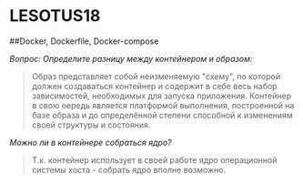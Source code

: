 # LESOTUS18

##Docker, Dockerfile, Docker-compose

_Вопрос: Определите разницу между контейнером и образом:_
> Образ представляет собой неизменяемую "схему", по которой должен создаваться контейнер и содержит в себе весь набор зависимостей, необходимых для запуска приложения.
> Контейнер в свою оередь является платформой выполнения, построенной на базе образа и до определённой степени способной к изменениям своей структуры и состояния.

_Можно ли в контейнере собраться ядро?_
> Т.к. контейнер использует в своей работе ядро операционной системы хоста - собрать ядро вполне возможно.
